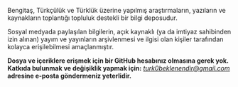   Bengitaş, Türkçülük ve Türklük üzerine yapılmış araştırmaların, yazıların ve kaynakların toplantığı topluluk destekli bir bilgi deposudur.

  Sosyal medyada paylaşılan bilgilerin, açık kaynaklı (ya da imtiyaz sahibinden izin alınan) yayım ve yayınların arşivlenmesi ve ilgisi olan kişiler tarafından kolayca erişilebilmesi amaçlanmıştır.

  **Dosya ve içeriklere erişmek için bir GitHub hesabınız olmasına gerek yok. Katkıda bulunmak ve değişiklik yapmak için:** *turk0beklenendir@gmail.com* **adresine e-posta göndermeniz yeterlidir.**
